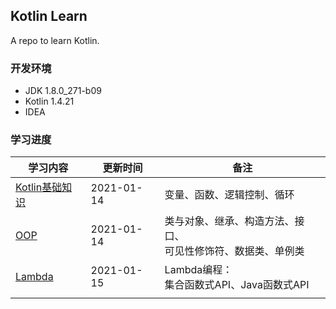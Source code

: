 ## **Kotlin Learn**

A repo to learn Kotlin.

### **开发环境**

-   JDK 1.8.0_271-b09
-   Kotlin 1.4.21
-   IDEA

### **学习进度**

| **学习内容**                                                 | **更新时间** | **备注**                                                     |
| ------------------------------------------------------------ | ------------ | ------------------------------------------------------------ |
| [Kotlin基础知识](https://github.com/JasonkayZK/kotlin_learn/tree/1-basic) | 2021-01-14   | 变量、函数、逻辑控制、循环                                   |
| [OOP](https://github.com/JasonkayZK/kotlin_learn/tree/2-oop) | 2021-01-14   | 类与对象、继承、构造方法、接口、<br />可见性修饰符、数据类、单例类 |
| [Lambda](https://github.com/JasonkayZK/kotlin_learn/tree/3-lambda) | 2021-01-15   | Lambda编程：<br />集合函数式API、Java函数式API               |
|                                                              |              |                                                              |





